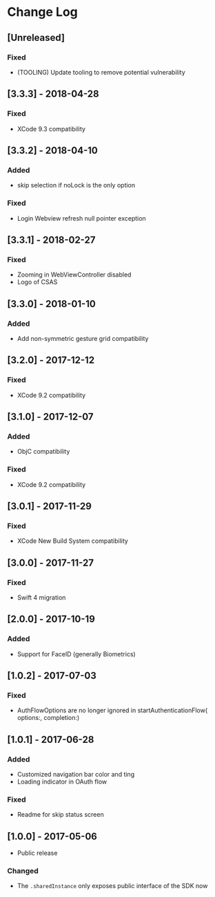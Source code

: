 # Change Log

## [Unreleased]

### Fixed
- (TOOLING) Update tooling to remove potential vulnerability

## [3.3.3] - 2018-04-28

### Fixed
- XCode 9.3 compatibility

## [3.3.2] - 2018-04-10

### Added
- skip selection if noLock is the only option

### Fixed
- Login Webview refresh null pointer exception

## [3.3.1] - 2018-02-27

### Fixed
- Zooming in WebViewController disabled
- Logo of CSAS

## [3.3.0] - 2018-01-10

### Added 
- Add non-symmetric gesture grid compatibility

## [3.2.0] - 2017-12-12

### Fixed
- XCode 9.2 compatibility

## [3.1.0] - 2017-12-07

### Added
- ObjC compatibility

### Fixed
- XCode 9.2 compatibility

## [3.0.1] - 2017-11-29

### Fixed
- XCode New Build System compatibility

## [3.0.0] - 2017-11-27

### Fixed 
- Swift 4 migration

## [2.0.0] - 2017-10-19

### Added
- Support for FaceID (generally Biometrics)

## [1.0.2] - 2017-07-03

### Fixed 
- AuthFlowOptions are no longer ignored in startAuthenticationFlow( options:, completion:)

## [1.0.1] - 2017-06-28

### Added
- Customized navigation bar color and ting
- Loading indicator in OAuth flow

### Fixed
- Readme for skip status screen

## [1.0.0] - 2017-05-06
- Public release

### Changed
- The `.sharedInstance` only exposes public interface of the SDK now
